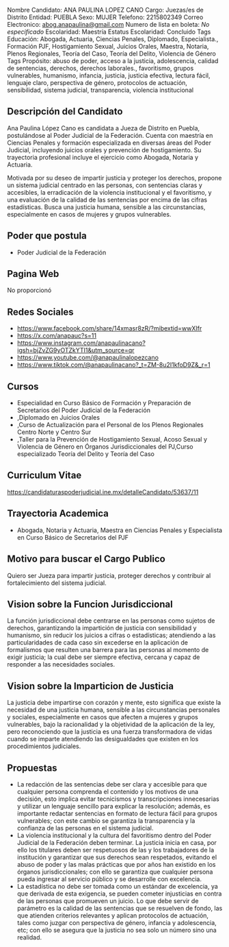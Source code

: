 Nombre Candidato: ANA PAULINA LOPEZ CANO
Cargo: Juezas/es de Distrito
Entidad: PUEBLA
Sexo: MUJER
Telefono: 2215802349
Correo Electronico: abog.anapaulina@gmail.com
Numero de lista en boleta: *No especificado*
Escolaridad: Maestría
Estatus Escolaridad: Concluido
Tags Educación: Abogada, Actuaria, Ciencias Penales, Diplomado, Especialista., Formación PJF, Hostigamiento Sexual, Juicios Orales, Maestra, Notaria, Plenos Regionales, Teoría del Caso, Teoría del Delito, Violencia de Género
Tags Propósito: abuso de poder, acceso a la justicia, adolescencia, calidad de sentencias, derechos, derechos laborales., favoritismo, grupos vulnerables, humanismo, infancia, justicia, justicia efectiva, lectura fácil, lenguaje claro, perspectiva de género, protocolos de actuación, sensibilidad, sistema judicial, transparencia, violencia institucional


## Descripción del Candidato 

Ana Paulina López Cano es candidata a Jueza de Distrito en Puebla, postulándose al Poder Judicial de la Federación. Cuenta con maestría en Ciencias Penales y formación especializada en diversas áreas del Poder Judicial, incluyendo juicios orales y prevención de hostigamiento. Su trayectoria profesional incluye el ejercicio como Abogada, Notaria y Actuaria.

Motivada por su deseo de impartir justicia y proteger los derechos, propone un sistema judicial centrado en las personas, con sentencias claras y accesibles, la erradicación de la violencia institucional y el favoritismo, y una evaluación de la calidad de las sentencias por encima de las cifras estadísticas. Busca una justicia humana, sensible a las circunstancias, especialmente en casos de mujeres y grupos vulnerables.


## Poder que postula

- Poder Judicial de la Federación


## Pagina Web

No proporcionó


## Redes Sociales

- https://www.facebook.com/share/14xmasr8zR/?mibextid=wwXIfr
- https://x.com/anapauc?s=11
- https://www.instagram.com/anapaulinacano?igsh=bjZvZG9yOTZkYTI1&utm_source=qr
- https://www.youtube.com/@anapaulinalopezcano
- https://www.tiktok.com/@anapaulinacano?_t=ZM-8u2I1kfoD9Z&_r=1


## Cursos

- Especialidad en Curso Básico de Formación y Preparación de Secretarios del Poder Judicial de la Federación
- ,Diplomado en Juicios Orales
- ,Curso de Actualización para el Personal de los Plenos Regionales Centro Norte y Centro Sur
- ,Taller para la Prevención de Hostigamiento Sexual, Acoso Sexual y Violencia de Género en Órganos Jurisdiccionales del PJ,Curso especializado Teoría del Delito y Teoría del Caso


## Curriculum Vitae

https://candidaturaspoderjudicial.ine.mx/detalleCandidato/53637/11


## Trayectoria Academica

- Abogada, Notaria y Actuaria, Maestra en Ciencias Penales y Especialista en Curso Básico de Secretarios del PJF


## Motivo para buscar el Cargo Publico

Quiero ser Jueza para impartir justicia, proteger derechos y contribuir al fortalecimiento del sistema judicial.


## Vision sobre la Funcion Jurisdiccional

La función jurisdiccional debe centrarse en las personas como sujetos de derechos, garantizando la impartición de justicia con sensibilidad y humanismo, sin reducir los juicios a cifras o estadísticas; atendiendo a las particularidades de cada caso sin excederse en la aplicación de formalismos que resulten una barrera para las personas al momento de exigir justicia; la cual debe ser siempre efectiva, cercana y capaz de responder a las necesidades sociales.


## Vision sobre la Imparticion de Justicia

La justicia debe impartirse con corazón y mente, esto significa que existe la necesidad de una justicia humana, sensible a las circunstancias personales y sociales, especialmente en casos que afecten a mujeres y grupos vulnerables, bajo la racionalidad y la objetividad de la aplicación de la ley, pero reconociendo que la justicia es una fuerza transformadora de vidas cuando se imparte atendiendo las desigualdades que existen en los procedimientos judiciales.


## Propuestas

- La redacción de las sentencias debe ser clara y accesible para que cualquier persona comprenda el contenido y los motivos de una decisión, esto implica evitar tecnicismos y transcripciones innecesarias y utilizar un lenguaje sencillo para explicar la resolución; además, es importante redactar sentencias en formato de lectura fácil para grupos vulnerables; con este cambio se garantiza la transparencia y la confianza de las personas en el sistema judicial.
- La violencia institucional y la cultura del favoritismo dentro del Poder Judicial de la Federación deben terminar. La justicia inicia en casa, por ello los titulares deben ser respetuosos de las y los trabajadores de la institución y garantizar que sus derechos sean respetados, evitando el abuso de poder y las malas prácticas que por años han existido en los órganos jurisdiccionales; con ello se garantiza que cualquier persona pueda ingresar al servicio público y se desarrolle con excelencia.
- La estadística no debe ser tomada como un estándar de excelencia, ya que derivada de esta exigencia, se pueden cometer injusticias en contra de las personas que promueven un juicio. Lo que debe servir de parámetro es la calidad de las sentencias que se resuelven de fondo, las que atienden criterios relevantes y aplican protocolos de actuación, tales como juzgar con perspectiva de género, infancia y adolescencia, etc; con ello se asegura que la justicia no sea solo un número sino una realidad.

